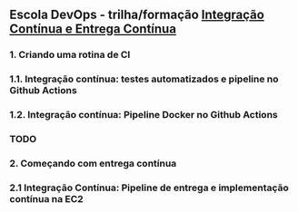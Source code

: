 ## Escola DevOps - trilha/formação [Integração Contínua e Entrega Contínua](https://cursos.alura.com.br/formacao-integracao-continua-entrega-continua)

### 1. Criando uma rotina de CI

### 1.1. Integração contínua: testes automatizados e pipeline no Github Actions

### 1.2. Integração contínua: Pipeline Docker no Github Actions

### TODO 

### 2. Começando com entrega contínua

### 2.1 Integração Contínua: Pipeline de entrega e implementação contínua na EC2
